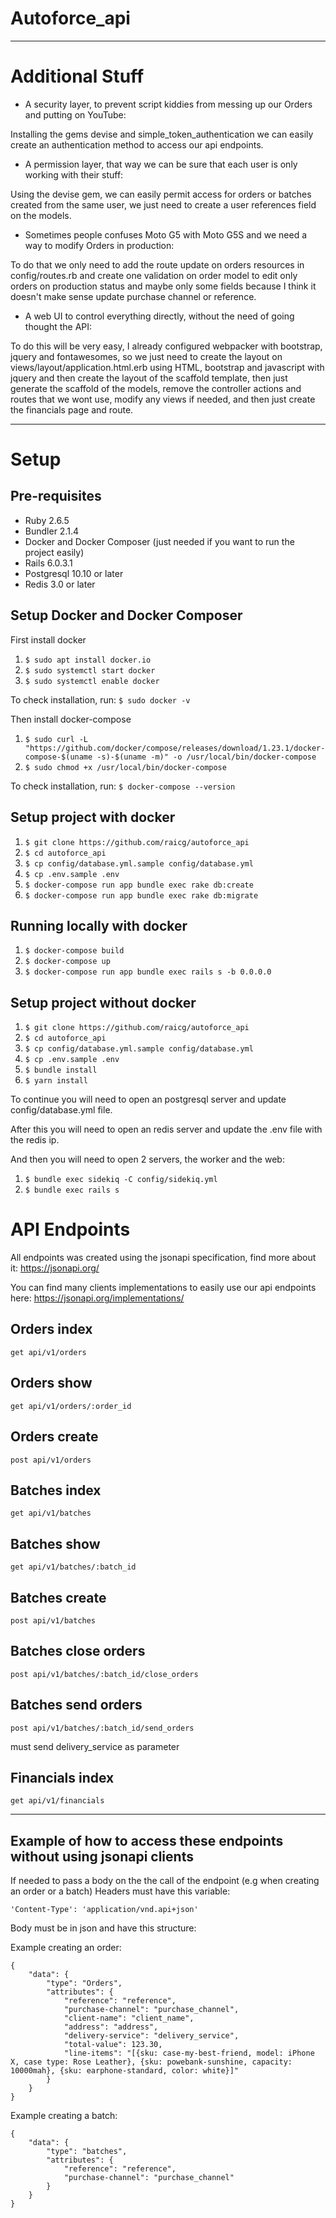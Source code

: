 
# Autoforce_api
---------------------------

# Additional Stuff
- A security layer, to prevent script kiddies from messing up our Orders and putting on YouTube:

Installing the gems devise and simple_token_authentication we can easily create an authentication method to access our api endpoints.


- A permission layer, that way we can be sure that each user is only working with their stuff:

Using the devise gem, we can easily permit access for orders or batches created from the same user, we just need to create a user references field on the models.


- Sometimes people confuses Moto G5 with Moto G5S and we need a way to modify Orders in production:

To do that we only need to add the route update on orders resources in config/routes.rb and create one validation on order model to edit only orders on production status and maybe only some fields because I think it doesn't make sense update purchase channel or reference.


- A web UI to control everything directly, without the need of going thought the API:

To do this will be very easy, I already configured webpacker with bootstrap, jquery and fontawesomes, so we just need to create the layout on views/layout/application.html.erb using HTML, bootstrap and javascript with jquery and then create the layout of the scaffold template, then just generate the scaffold of the models, remove the controller actions and routes that we wont use, modify any views if needed, and then just create the financials page and route.

---------------------------

# Setup

## Pre-requisites

* Ruby 2.6.5
* Bundler 2.1.4
* Docker and Docker Composer (just needed if you want to run the project easily)
* Rails 6.0.3.1
* Postgresql 10.10 or later
* Redis 3.0 or later

## Setup Docker and Docker Composer
First install docker
1. `$ sudo apt install docker.io`
1. `$ sudo systemctl start docker`
1. `$ sudo systemctl enable docker`

To check installation, run:
`$ sudo docker -v`

Then install docker-compose

1. `$ sudo curl -L "https://github.com/docker/compose/releases/download/1.23.1/docker-compose-$(uname -s)-$(uname -m)" -o /usr/local/bin/docker-compose`
1. `$ sudo chmod +x /usr/local/bin/docker-compose`

To check installation, run:
`$ docker-compose --version`

## Setup project with docker

1. `$ git clone https://github.com/raicg/autoforce_api`
1. `$ cd autoforce_api`
1. `$ cp config/database.yml.sample config/database.yml`
1. `$ cp .env.sample .env`
1. `$ docker-compose run app bundle exec rake db:create`
1. `$ docker-compose run app bundle exec rake db:migrate`

## Running locally with docker

1. `$ docker-compose build`
1. `$ docker-compose up`
1. `$ docker-compose run app bundle exec rails s -b 0.0.0.0`

## Setup project without docker
1. `$ git clone https://github.com/raicg/autoforce_api`
1. `$ cd autoforce_api`
1. `$ cp config/database.yml.sample config/database.yml`
1. `$ cp .env.sample .env`
1. `$ bundle install`
1. `$ yarn install`

To continue you will need to open an postgresql server and update config/database.yml file.

After this you will need to open an redis server and update the .env file with the redis ip.

And then you will need to open 2 servers, the worker and the web:

1. `$ bundle exec sidekiq -C config/sidekiq.yml`
1. `$ bundle exec rails s`

# API Endpoints

All endpoints was created using the jsonapi specification, find more about it: https://jsonapi.org/

You can find many clients implementations to easily use our api endpoints here: https://jsonapi.org/implementations/

## Orders index
`get api/v1/orders`
## Orders show
`get api/v1/orders/:order_id`
## Orders create
`post api/v1/orders`
## Batches index
`get api/v1/batches`
## Batches show
`get api/v1/batches/:batch_id`
## Batches create
`post api/v1/batches`
## Batches close orders
`post api/v1/batches/:batch_id/close_orders`
## Batches send orders
`post api/v1/batches/:batch_id/send_orders`

must send delivery_service as parameter

## Financials index
`get api/v1/financials`

---------------------------

## Example of how to access these endpoints without using jsonapi clients
If needed to pass a body on the the call of the endpoint (e.g when creating an order or a batch)
Headers must have this variable:

`'Content-Type': 'application/vnd.api+json'`

Body must be in json and have this structure:

Example creating an order:

```
{
	"data": {
		"type": "Orders",
		"attributes": {
			"reference": "reference",
			"purchase-channel": "purchase_channel",
			"client-name": "client_name",
			"address": "address",
			"delivery-service": "delivery_service",
			"total-value": 123.30,
			"line-items": "[{sku: case-my-best-friend, model: iPhone X, case type: Rose Leather}, {sku: powebank-sunshine, capacity: 10000mah}, {sku: earphone-standard, color: white}]"
		}
	}
}
```

Example creating a batch:

```
{
	"data": {
		"type": "batches",
		"attributes": {
			"reference": "reference",
			"purchase-channel": "purchase_channel"
		}
	}
}
```
